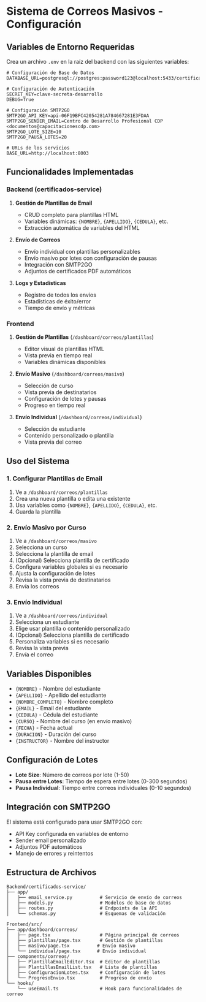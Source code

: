 # Sistema de Correos Masivos - Configuración

## Variables de Entorno Requeridas

Crea un archivo `.env` en la raíz del backend con las siguientes variables:

```env
# Configuración de Base de Datos
DATABASE_URL=postgresql://postgres:password123@localhost:5433/certificados

# Configuración de Autenticación
SECRET_KEY=clave-secreta-desarrollo
DEBUG=True

# Configuración SMTP2GO
SMTP2GO_API_KEY=api-06F19BFC42054281A784667281E3FDAA
SMTP2GO_SENDER_EMAIL=Centro de Desarrollo Profesional CDP <documentos@capacitacionescdp.com>
SMTP2GO_LOTE_SIZE=10
SMTP2GO_PAUSA_LOTES=20

# URLs de los servicios
BASE_URL=http://localhost:8003
```

## Funcionalidades Implementadas

### Backend (certificados-service)

1. **Gestión de Plantillas de Email**
   - CRUD completo para plantillas HTML
   - Variables dinámicas: `{NOMBRE}`, `{APELLIDO}`, `{CEDULA}`, etc.
   - Extracción automática de variables del HTML

2. **Envío de Correos**
   - Envío individual con plantillas personalizables
   - Envío masivo por lotes con configuración de pausas
   - Integración con SMTP2GO
   - Adjuntos de certificados PDF automáticos

3. **Logs y Estadísticas**
   - Registro de todos los envíos
   - Estadísticas de éxito/error
   - Tiempo de envío y métricas

### Frontend

1. **Gestión de Plantillas** (`/dashboard/correos/plantillas`)
   - Editor visual de plantillas HTML
   - Vista previa en tiempo real
   - Variables dinámicas disponibles

2. **Envío Masivo** (`/dashboard/correos/masivo`)
   - Selección de curso
   - Vista previa de destinatarios
   - Configuración de lotes y pausas
   - Progreso en tiempo real

3. **Envío Individual** (`/dashboard/correos/individual`)
   - Selección de estudiante
   - Contenido personalizado o plantilla
   - Vista previa del correo

## Uso del Sistema

### 1. Configurar Plantillas de Email

1. Ve a `/dashboard/correos/plantillas`
2. Crea una nueva plantilla o edita una existente
3. Usa variables como `{NOMBRE}`, `{APELLIDO}`, `{CEDULA}`, etc.
4. Guarda la plantilla

### 2. Envío Masivo por Curso

1. Ve a `/dashboard/correos/masivo`
2. Selecciona un curso
3. Selecciona la plantilla de email
4. (Opcional) Selecciona plantilla de certificado
5. Configura variables globales si es necesario
6. Ajusta la configuración de lotes
7. Revisa la vista previa de destinatarios
8. Envía los correos

### 3. Envío Individual

1. Ve a `/dashboard/correos/individual`
2. Selecciona un estudiante
3. Elige usar plantilla o contenido personalizado
4. (Opcional) Selecciona plantilla de certificado
5. Personaliza variables si es necesario
6. Revisa la vista previa
7. Envía el correo

## Variables Disponibles

- `{NOMBRE}` - Nombre del estudiante
- `{APELLIDO}` - Apellido del estudiante
- `{NOMBRE_COMPLETO}` - Nombre completo
- `{EMAIL}` - Email del estudiante
- `{CEDULA}` - Cédula del estudiante
- `{CURSO}` - Nombre del curso (en envío masivo)
- `{FECHA}` - Fecha actual
- `{DURACION}` - Duración del curso
- `{INSTRUCTOR}` - Nombre del instructor

## Configuración de Lotes

- **Lote Size**: Número de correos por lote (1-50)
- **Pausa entre Lotes**: Tiempo de espera entre lotes (0-300 segundos)
- **Pausa Individual**: Tiempo entre correos individuales (0-10 segundos)

## Integración con SMTP2GO

El sistema está configurado para usar SMTP2GO con:
- API Key configurada en variables de entorno
- Sender email personalizado
- Adjuntos PDF automáticos
- Manejo de errores y reintentos

## Estructura de Archivos

```
Backend/certificados-service/
├── app/
│   ├── email_service.py          # Servicio de envío de correos
│   ├── models.py                 # Modelos de base de datos
│   ├── routes.py                 # Endpoints de la API
│   └── schemas.py                # Esquemas de validación

Frontend/src/
├── app/dashboard/correos/
│   ├── page.tsx                  # Página principal de correos
│   ├── plantillas/page.tsx       # Gestión de plantillas
│   ├── masivo/page.tsx          # Envío masivo
│   └── individual/page.tsx      # Envío individual
├── components/correos/
│   ├── PlantillaEmailEditor.tsx  # Editor de plantillas
│   ├── PlantillasEmailList.tsx   # Lista de plantillas
│   ├── ConfiguracionLotes.tsx    # Configuración de lotes
│   └── ProgresoEnvio.tsx         # Progreso de envío
└── hooks/
    └── useEmail.ts               # Hook para funcionalidades de correo
```
